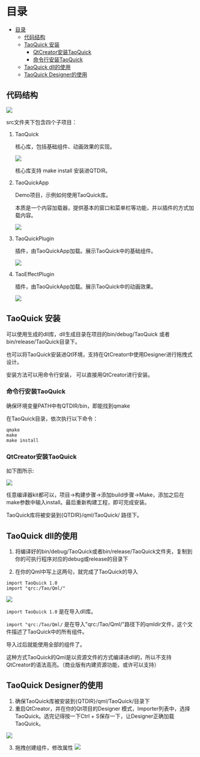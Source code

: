 # 目录
- [目录](#%e7%9b%ae%e5%bd%95)
  - [代码结构](#%e4%bb%a3%e7%a0%81%e7%bb%93%e6%9e%84)
  - [TaoQuick 安装](#taoquick-%e5%ae%89%e8%a3%85)
    - [QtCreator安装TaoQuick](#qtcreator%e5%ae%89%e8%a3%85taoquick)
    - [命令行安装TaoQuick](#%e5%91%bd%e4%bb%a4%e8%a1%8c%e5%ae%89%e8%a3%85taoquick)
  - [TaoQuick dll的使用](#taoquick-dll%e7%9a%84%e4%bd%bf%e7%94%a8)
  - [TaoQuick Designer的使用](#taoquick-designer%e7%9a%84%e4%bd%bf%e7%94%a8)

## 代码结构

![](https://github.com/jaredtao/TaoQuickPreview/blob/master/Preview/CodeStruct/1.png)

src文件夹下包含四个子项目：

1. TaoQuick
   
   核心库，包括基础组件、动画效果的实现。 

   ![](https://github.com/jaredtao/TaoQuickPreview/blob/master/Preview/CodeStruct/2.png)
   
   核心库支持 make install 安装进QTDIR。

2. TaoQuickApp
   
   Demo项目，示例如何使用TaoQuick库。

   本质是一个内容加载器，提供基本的窗口和菜单栏等功能，并以插件的方式加载内容。

   ![](https://github.com/jaredtao/TaoQuickPreview/blob/master/Preview/CodeStruct/3.png)

3. TaoQuickPlugin

    插件，由TaoQuickApp加载。展示TaoQuick中的基础组件。

    ![](https://github.com/jaredtao/TaoQuickPreview/blob/master/Preview/CodeStruct/5.png)

4. TaoEffectPlugin

    插件，由TaoQuickApp加载。展示TaoQuick中的动画效果。

    ![](https://github.com/jaredtao/TaoQuickPreview/blob/master/Preview/CodeStruct/4.png)

## TaoQuick 安装

可以使用生成的dll库，dll生成目录在项目的bin/debug/TaoQuick 或者 bin/release/TaoQuick目录下。

也可以将TaoQuick安装进Qt环境，支持在QtCreator中使用Designer进行拖拽式设计。

安装方法可以用命令行安装， 可以直接用QtCreator进行安装。

### 命令行安装TaoQuick

确保环境变量PATH中有QTDIR/bin，即能找到qmake

在TaoQuick目录，依次执行以下命令：

```
qmake
make
make install

```

### QtCreator安装TaoQuick

如下图所示:

![](https://github.com/jaredtao/TaoQuickPreview/blob/master/Preview/QtCreator-install.png)

任意编译器kit都可以，项目->构建步骤->添加build步骤->Make，添加之后在make参数中输入install。最后重新构建工程，即可完成安装。

TaoQuick库将被安装到{QTDIR}/qml/TaoQuick/ 路径下。


## TaoQuick dll的使用

1. 将编译好的bin/debug/TaoQuick或者bin/release/TaoQuick文件夹，复制到你的可执行程序对应的debug或release的目录下

2. 在你的Qml中写上这两句，就完成了TaoQuick的导入
```
import TaoQuick 1.0
import "qrc:/Tao/Qml/"
```

![](https://github.com/jaredtao/TaoQuickPreview/blob/master/Preview/TaoQuick-use.png)

`import TaoQuick 1.0` 是在导入dll库。

`import "qrc:/Tao/Qml/` 是在导入"qrc:/Tao/Qml/"路径下的qmldir文件，这个文件描述了TaoQuick中的所有组件。

导入过后就能使用全部的组件了。

这种方式TaoQuick的Qml是以资源文件的方式编译进dll的，所以不支持QtCreator的语法高亮。（商业版有内建资源功能，或许可以支持）

## TaoQuick Designer的使用

1. 确保TaoQuick库被安装到{QTDIR}/qml/TaoQuick/目录下
2. 重启QtCreator，并在你的Qt项目的Designer 模式，Importer列表中，选择TaoQuick。选完记得按一下Ctrl + S保存一下，让Designer正确加载TaoQuick。

![](https://github.com/jaredtao/TaoQuickPreview/blob/master/Preview/Import.png)

3. 拖拽创建组件，修改属性
![](https://github.com/jaredtao/TaoQuickPreview/blob/master/Preview/Drag.gif)
